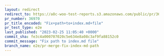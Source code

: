 ```yaml
---
layout: redirect
redirect_to: https://a8c-woo-test-reports.s3.amazonaws.com/public/pr/36970/e2e/index.html
pr_number: 36970
pr_title_encoded: "Fix+path+to+index.md+file"
pr_test_type: e2e
last_published: "2023-02-25 11:05:40 +0000"
commit_sha: fe3c4a000707020c5e634e8a08c3af9fa88152c0
commit_message: "Fix path to index.md file"
branch_name: e2e/pr-merge-fix-index-md-path
---
```

